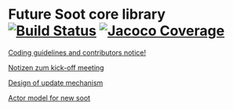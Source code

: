 # Future Soot core library [![Build Status](https://soot-build.cs.uni-paderborn.de/jenkins/job/soot-reloaded/job/soot-reloaded-develop/badge/icon)](https://soot-build.cs.uni-paderborn.de/jenkins/job/soot-reloaded/job/soot-reloaded-develop/lastBuild/) [![Jacoco Coverage](https://soot-build.cs.uni-paderborn.de/public/futureSoot/origin/develop/soot-reloaded/soot-reloaded-develop/build/jacoco.svg)](https://soot-build.cs.uni-paderborn.de/jenkins/job/soot-reloaded/job/soot-reloaded-develop/lastBuild/jacoco/)

[Coding guidelines and contributors notice!](../../wiki/contribution-to-soot-reloaded)

[Notizen zum kick-off meeting](../../wiki/kickoff-meeting)

[Design of update mechanism](../../wiki/Design-of-update-mechanism)

[Actor model for new soot ](../../wiki/Actor-model-for-new-soot)
